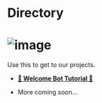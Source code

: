 # Directory                                                      
# ![image](https://user-images.githubusercontent.com/79745507/148041118-591266f3-257a-4283-a4ff-d5735c70a11b.png)

Use this to get to our projects.

- [**👋 Welcome Bot Tutorial 👋**](https://github.com/PS-XYZ-Developement/Directory/tree/main/Stripped%20Down%20Bot%20Tutorials/Welcome%20Bot)

- More coming soon...
